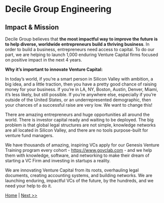 # Decile Group Engineering
## Impact & Mission

Decile Group believes that **the most impactful way to improve the future is to help diverse, worldwide entrepreneurs build a thriving business**. In order to build a business, entrepreneurs need access to capital. To do our part, we are helping to launch 1,000 enduring Venture Capital firms focused on positive impact in the next 4 years.

**Why it’s important to innovate Venture Capital:**

In today’s world, if you’re a smart person in Silicon Valley with ambition, a big idea, and a little traction, then you have a pretty good chance of raising money for your business. If you’re in LA, NY, Boston, Austin, Denver, Miami, it’s less likely, but still possible. If you’re anywhere else, especially if you’re outside of the United States, or an underrepresented demographic, then your chances of a successful raise are very low. We want to change this!

There are amazing entrepreneurs and huge opportunities all around the world. There is investor capital ready and waiting to be deployed. The big problem is that global legal structures are not simple, knowledge networks are all located in Silicon Valley, and there are no tools purpose-built for venture fund managers.

We have thousands of amazing, inspiring VCs apply for our Genesis Venture Training program every cohort - https://www.govclab.com - and we help them with knowledge, software, and networking to make their dream of starting a VC Firm and investing in startups a reality.

We are innovating Venture Capital from its roots, overhauling legal documents, creating accounting systems, and building networks. We are launching enduring, impactful VCs of the future, by the hundreds, and we need your help to do it.

[Home](README.md)  |  [Next >>](who-you-work-with.md)
